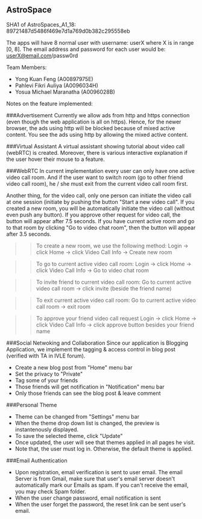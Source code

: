 ## AstroSpace

SHA1 of AstroSpaces_A1_18: 89721487d5486f469e7d1a769d0b382c295558eb

The apps will have 8 normal user with username: userX where X is in range [0, 8].
The email address and password for each user would be: userX@email.com/passw0rd

Team Members:

- Yong Kuan Feng (A00897975E)
- Pahlevi Fikri Auliya (A0096034H)
- Yosua Michael Maranatha (A0096028B)


Notes on the feature implemented:

###Advertisement
Currently we allow ads from http and https connection (even though the web application is all on https).
Hence, for the newer browser, the ads using http will be blocked because of mixed active content. 
You see the ads using http by allowing the mixed active content.


###Virtual Assistant
A virtual assistant showing tutorial about video call (webRTC) is created. Moreover, there is various interactive explanation if the user hover their mouse to a feature.


###WebRTC
In current implementation every user can only have one active video call room. And if the user want to switch room (go to other friend video call room), he / she must exit from the current video call room first.

Another thing, for the video call, only one person can initiate the video call at one session (initiate by pushing the button "Start a new video call".
If you created a new room, you will be automatically initiate the video call (without even push any button).
If you approve other request for video call, the button will appear after 7.5 seconds.
If you have current active room and go to that room by clicking "Go to video chat room", then the button will appear after 3.5 seconds.

>>To create a new room, we use the following method:
Login -> click Home -> click Video Call Info  -> Create new room    

>>To go to current active video call room:
Login -> click Home -> click Video Call Info -> Go to video chat room

>>To invite friend to current video call room:
Go to current active video call room -> click invite (beside the friend name)

>>To exit current active video call room:
Go to current active video call room -> exit room

>>To approve your friend video call request
Login -> click Home -> click Video Call Info -> click approve button besides your friend name


    
###Social Netwoking and Collaboration
Since our application is Blogging Application, we implement the tagging & access control in blog post (verified with TA in IVLE forum).

- Create a new blog post from "Home" menu bar
- Set the privacy to "Private"
- Tag some of your friends
- Those friends will get notification in "Notification" menu bar
- Only those friends can see the blog post & leave comment

###Personal Theme
- Theme can be changed from "Settings" menu bar
- When the theme drop down list is changed, the preview is instantenously displayed.
- To save the selected theme, click "Update"
- Once updated, the user will see that themes applied in all pages he visit.
- Note that, the user must log in. Otherwise, the default theme is applied.

###Email Authentication
- Upon registration, email verification is sent to user email.
The email Server is from Gmail, make sure that user's email server doesn't automatically mark our Emails as spam.
If you can't receive the email, you may check Spam folder.
- When the user change password, email notification is sent
- When the user forget the password, the reset link can be sent user's email. 
